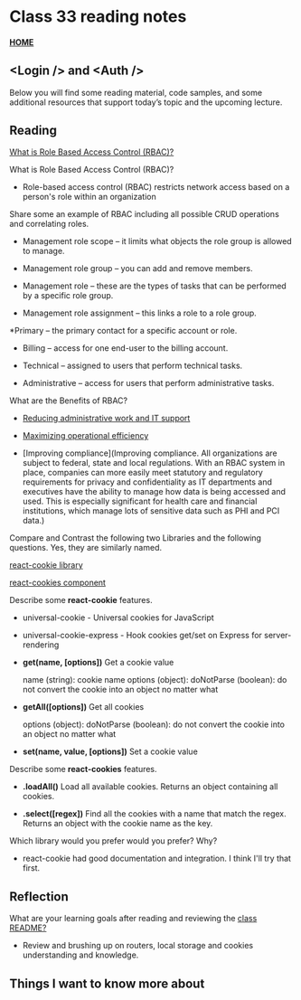 # Class 33 reading notes

#### [HOME](https://cesarderio.github.io/reading-notes/)

## **\<Login />** and **\<Auth />**

Below you will find some reading material, code samples, and some additional resources that support today’s topic and the upcoming lecture.

## Reading

[What is Role Based Access Control (RBAC)?](https://digitalguardian.com/blog/what-role-based-access-control-rbac-examples-benefits-and-more)

What is Role Based Access Control (RBAC)?

* Role-based access control (RBAC) restricts network access based on a person's role within an organization

Share some an example of RBAC including all possible CRUD operations and correlating roles.

* Management role scope – it limits what objects the role group is allowed to manage.

* Management role group – you can add and remove members.

* Management role – these are the types of tasks that can be performed by a specific role group.

* Management role assignment – this links a role to a role group.

*Primary – the primary contact for a specific account or role.

* Billing – access for one end-user to the billing account.

* Technical – assigned to users that perform technical tasks.

* Administrative – access for users that perform administrative tasks.

What are the Benefits of RBAC?

* [Reducing administrative work and IT support](https://digitalguardian.com/blog/what-role-based-access-control-rbac-examples-benefits-and-more#:~:text=Reducing%20administrative%20work,pre%2Ddefined%20roles.)

* [Maximizing operational efficiency](https://digitalguardian.com/blog/what-role-based-access-control-rbac-examples-benefits-and-more#:~:text=Maximizing%20operational%20efficiency,efficiently%20and%20autonomously.)

* [Improving compliance](Improving compliance. All organizations are subject to federal, state and local regulations. With an RBAC system in place, companies can more easily meet statutory and regulatory requirements for privacy and confidentiality as IT departments and executives have the ability to manage how data is being accessed and used. This is especially significant for health care and financial institutions, which manage lots of sensitive data such as PHI and PCI data.)

Compare and Contrast the following two Libraries and the following questions. Yes, they are similarly named.

[react-cookie library](https://www.npmjs.com/package/react-cookie)

[react-cookies component](https://www.npmjs.com/package/react-cookies)

Describe some **react-cookie** features.

* universal-cookie - Universal cookies for JavaScript

* universal-cookie-express - Hook cookies get/set on Express for server-rendering

* **get(name, [options])**
  Get a cookie value

  name (string): cookie name
  options (object):
  doNotParse (boolean): do not convert the cookie into an object no matter what

* **getAll([options])**
  Get all cookies

  options (object):
    doNotParse (boolean): do not convert the cookie into an object no matter what

* **set(name, value, [options])**
Set a cookie value

Describe some **react-cookies** features.

* **.loadAll()**
  Load all available cookies.
  Returns an object containing all cookies.

* **.select([regex])**
Find all the cookies with a name that match the regex.
Returns an object with the cookie name as the key.

Which library would you prefer would you prefer? Why?

* react-cookie had good documentation and integration. I think I'll try that first.

## Reflection

What are your learning goals after reading and reviewing the [class README?](https://codefellows.github.io/code-401-javascript-guide/curriculum/class-33/)

* Review and brushing up on routers, local storage and cookies understanding and knowledge.

## Things I want to know more about
